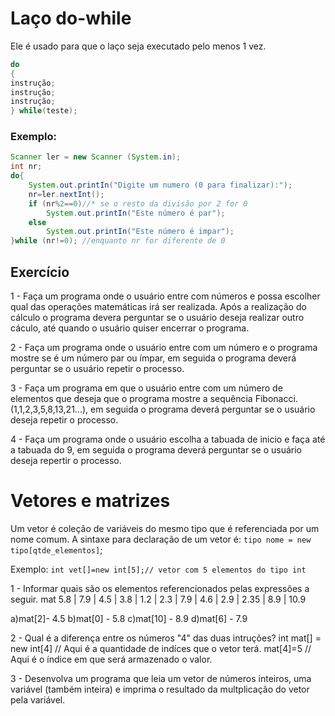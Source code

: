 # Laço do-while

Ele é usado para que o laço seja executado pelo menos 1 vez.

~~~Java
do
{
instrução;
instrução;
instrução;
} while(teste);
~~~

### Exemplo:
~~~Java
Scanner ler = new Scanner (System.in);
int nr;
do{
	System.out.printIn("Digite um numero (0 para finalizar):");
	nr=ler.nextInt();
	if (nr%2==0)//* se o resto da divisão por 2 for 0
		System.out.printIn("Este número é par");
	else
		System.out.printIn("Este número é impar");
}while (nr!=0); //enquanto nr for diferente de 0
~~~

## Exercício

1 - Faça um programa onde o usuário entre com números e possa escolher qual das operações matemáticas irá ser realizada. Após a realização do cálculo o programa devera perguntar se o usuário deseja realizar outro cáculo, até quando o usuário quiser encerrar o programa.

2 - Faça um programa onde o usuário entre com um número e o programa mostre se é um número par ou ímpar, em seguida o programa deverá perguntar se o usuário repetir o processo.

3 - Faça um programa em que o usuário entre com um número de elementos que deseja que o programa mostre a sequência Fibonacci. (1,1,2,3,5,8,13,21...), em seguida o programa deverá perguntar se o usuário deseja repetir o processo.

4 - Faça um programa onde o usuário escolha a tabuada de inicio e faça até a tabuada do 9, em seguida o programa deverá perguntar se o usuário deseja repertir o processo.

# Vetores e matrizes

Um vetor é coleção de variáveis do mesmo tipo que é referenciada por um nome comum. A sintaxe para
declaração de um vetor é: `tipo nome = new tipo[qtde_elementos]`;

Exemplo: `int vet[]=new int[5];// vetor com 5 elementos do tipo int`

1 - Informar quais são os elementos referencionados pelas expressões a seguir.
mat 5.8 | 7.9 | 4.5 | 3.8 | 1.2 | 2.3 | 7.9 | 4.6 | 2.9 | 2.35 | 8.9 | 10.9

a)mat[2]- 4.5 b)mat[0] - 5.8 c)mat[10] - 8.9 d)mat[6] - 7.9

2 - Qual é a diferença entre os números "4" das duas intruções?
int mat[] = new int[4] // Aqui é a quantidade de indíces que o vetor terá.
mat[4]=5 // Aqui é o índice em que será armazenado o valor.

3 - Desenvolva um programa que leia um vetor de números inteiros, uma variável (também inteira) e 
imprima o resultado da multplicação do vetor pela variável.